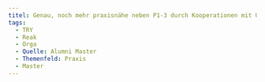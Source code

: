 ```yaml
---
titel: Genau, noch mehr praxisnähe neben P1-3 durch Kooperationen mit Unternehmen schaffen. Vielleicht auch direkte Verknüpfung der Projekte mit diesen?
tags:
  - TRY
  - Reak
  - Orga
  - Quelle: Alumni Master
  - Themenfeld: Praxis
  - Master
---
```

